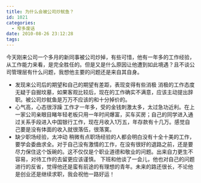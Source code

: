 ```yaml
---
title: 为什么会被公司炒鱿鱼？
id: 1021
categories:
  - 窄多废话
date: 2010-08-26 23:12:28
tags:
---
```


今天刚来公司一个多月的新同事被公司炒掉，有些可惜，他有一年多的工作经验，从工作能力来看，是完全胜任的。但是又是什么原因让他遭到如此境遇？且不谈公司管理层有什么问题，我想他主要的问题还是来自其自身。

*   发现来公司后的期望和自己的期望有差距，表现变得有些消极
消极的工作态度无疑于自掘坟墓，如果客观比较后，现在的工作确实不满意，应该主动提出辞职。被公司炒鱿鱼是万万不应该的和十分掉价的。
*   心气高，心态很浮躁
工作才一年多，受的金钱刺激太多，太过急功近利。在上一家公司亲眼目睹年轻老板只用一年时间爆富，买车买房；自己的同学进入通过关系手段进入中国银行工作，现在月收入1万五，年存款有十几万。感觉自己要是没有体面的收入就很落伍，很落寞。
*   缺少职场经验，太冲动
稍微有点职场经验的人都会明白没有十全十美的工作，要学会委曲求全。对于自己没有激情的工作，在没有很好的退路之前，还是要尽力保住这个饭碗的。这不仅仅是个职业道德和敬业的问题。出来自力更生不容易，对待工作的去留更应该谨慎。
下班和他谈了一会儿，他也对自己的问题进行的反省，觉得他还是蛮有前途的有理想的青年。未来的路还很长，不论他是创业还是继续求职，我会祝他一路好运！